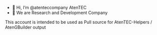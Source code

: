 - 👋 Hi, I’m @atenteccompany AtenTEC
- 👀 We are Research and Development Company

This account is intended to be used as Pull source for AtenTEC-Helpers / AtenGBuilder output

<!---
atenteccompany/atenteccompany is a ✨ special ✨ repository because its `README.md` (this file) appears on your GitHub profile.
You can click the Preview link to take a look at your changes.
--->
